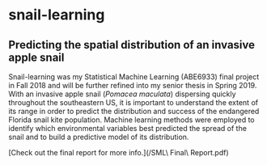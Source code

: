 # snail-learning

## Predicting the spatial distribution of an invasive apple snail

Snail-learning was my Statistical Machine Learning (ABE6933) final project in Fall 2018 and will be further refined into my senior thesis in Spring 2019. With an invasive apple snail (<i>Pomacea maculata</i>) dispersing quickly throughout the southeastern US, it is important to understand the extent of its range in order to predict the distribution and success of the endangered Florida snail kite population. Machine learning methods were employed to identify which environmental variables best predicted the spread of the snail and to build a predictive model of its distribution.


[Check out the final report for more info.](/SML\ Final\ Report.pdf)
